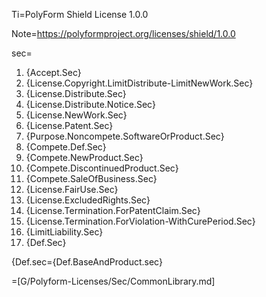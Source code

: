 Ti=PolyForm Shield License 1.0.0

Note=<https://polyformproject.org/licenses/shield/1.0.0>

sec=<ol><li>{Accept.Sec}</li><li>{License.Copyright.LimitDistribute-LimitNewWork.Sec}</li><li>{License.Distribute.Sec}</li><li>{License.Distribute.Notice.Sec}</li><li>{License.NewWork.Sec}</li><li>{License.Patent.Sec}</li><li>{Purpose.Noncompete.SoftwareOrProduct.Sec}</li><li>{Compete.Def.Sec}</li><li>{Compete.NewProduct.Sec}</li><li>{Compete.DiscontinuedProduct.Sec}</li><li>{Compete.SaleOfBusiness.Sec}</li><li>{License.FairUse.Sec}</li><li>{License.ExcludedRights.Sec}</li><li>{License.Termination.ForPatentClaim.Sec}</li><li>{License.Termination.ForViolation-WithCurePeriod.Sec}</li><li>{LimitLiability.Sec}</li><li>{Def.Sec}</li></ol>

{Def.sec={Def.BaseAndProduct.sec}

=[G/Polyform-Licenses/Sec/CommonLibrary.md]